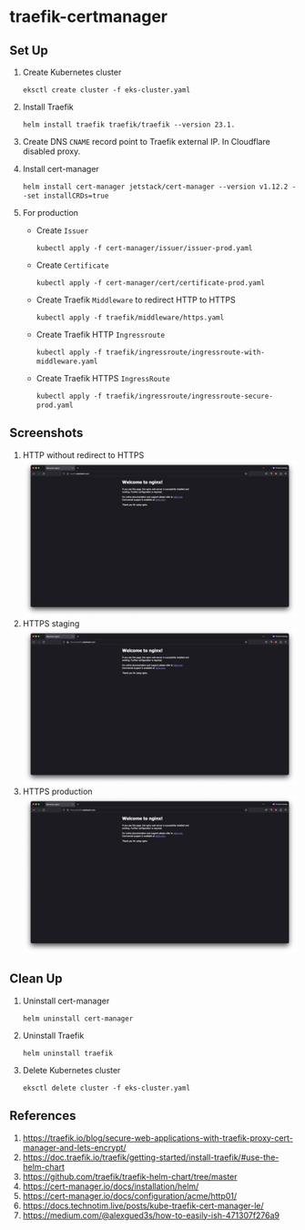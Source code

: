 # traefik-certmanager

## Set Up

1. Create Kubernetes cluster

   ```
   eksctl create cluster -f eks-cluster.yaml
   ```

2. Install Traefik

   ```
   helm install traefik traefik/traefik --version 23.1.
   ```

3. Create DNS `CNAME` record point to Traefik external IP. In Cloudflare disabled proxy.

4. Install cert-manager

   ```
   helm install cert-manager jetstack/cert-manager --version v1.12.2 --set installCRDs=true
   ```

5. For production

   - Create `Issuer`

     ```
     kubectl apply -f cert-manager/issuer/issuer-prod.yaml
     ```

   - Create `Certificate`

     ```
     kubectl apply -f cert-manager/cert/certificate-prod.yaml
     ```

   - Create Traefik `Middleware` to redirect HTTP to HTTPS

     ```
     kubectl apply -f traefik/middleware/https.yaml
     ```

   - Create Traefik HTTP `Ingressroute`

     ```
     kubectl apply -f traefik/ingressroute/ingressroute-with-middleware.yaml
     ```

   - Create Traefik HTTPS `IngressRoute`

     ```
     kubectl apply -f traefik/ingressroute/ingressroute-secure-prod.yaml
     ```

## Screenshots

1. HTTP without redirect to HTTPS
   ![HTTP](docs/http.png)
2. HTTPS staging
   ![HTTPS staging](docs/staging-https.png)
3. HTTPS production
   ![HTTPS production](docs/https.png)

## Clean Up

1. Uninstall cert-manager

   ```
   helm uninstall cert-manager
   ```

2. Uninstall Traefik

   ```
   helm uninstall traefik
   ```

3. Delete Kubernetes cluster

   ```
   eksctl delete cluster -f eks-cluster.yaml
   ```

## References

1. https://traefik.io/blog/secure-web-applications-with-traefik-proxy-cert-manager-and-lets-encrypt/
2. https://doc.traefik.io/traefik/getting-started/install-traefik/#use-the-helm-chart
3. https://github.com/traefik/traefik-helm-chart/tree/master
4. https://cert-manager.io/docs/installation/helm/
5. https://cert-manager.io/docs/configuration/acme/http01/
6. https://docs.technotim.live/posts/kube-traefik-cert-manager-le/
7. https://medium.com/@alexgued3s/how-to-easily-ish-471307f276a9
